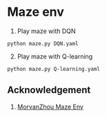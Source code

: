 
# Maze env 

1. Play maze with DQN 
```
python maze.py DQN.yaml
```

2. Play maze with Q-learning 
```
python maze.py Q-learning.yaml
```


## Acknowledgement

1. [MorvanZhou Maze Env](https://github.com/MorvanZhou/Reinforcement-learning-with-tensorflow/blob/master/contents/5_Deep_Q_Network/maze_env.py)